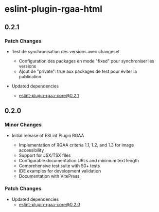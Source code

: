 # eslint-plugin-rgaa-html

## 0.2.1

### Patch Changes

- Test de synchronisation des versions avec changeset

  - Configuration des packages en mode "fixed" pour synchroniser les versions
  - Ajout de "private": true aux packages de test pour éviter la publication

- Updated dependencies
  - eslint-plugin-rgaa-core@0.2.1

## 0.2.0

### Minor Changes

- Initial release of ESLint Plugin RGAA

  - Implementation of RGAA criteria 1.1, 1.2, and 1.3 for image accessibility
  - Support for JSX/TSX files
  - Configurable documentation URLs and minimum text length
  - Comprehensive test suite with 50+ tests
  - IDE examples for development validation
  - Documentation with VitePress

### Patch Changes

- Updated dependencies
  - eslint-plugin-rgaa-core@0.2.0
